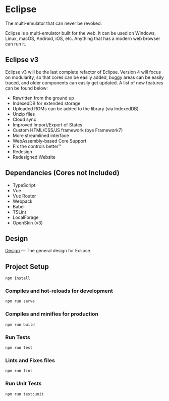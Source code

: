 # Eclipse
The multi-emulator that can never be revoked.

Eclipse is a multi-emulator built for the web. It can be used on Windows, Linux, macOS, Android, iOS, etc. Anything that has a modern web browser can run it.


## Eclipse v3
Eclipse v3 will be the last complete refactor of Eclipse. Version 4 will focus on modularity, so that cores can be easily added, buggy areas can be easily traced, and older components can easily get updated. A list of new features can be found below:
- Rewritten from the ground up
- IndexedDB for extended storage
- Uploaded ROMs can be added to the library (via IndexedDB)
- Unzip files
- Cloud sync
- Improved Import/Export of States
- Custom HTML/CSS/JS framework (bye Framework7)
- More streamlined interface
- WebAssembly-based Core Support
- Fix the controls better™
- Redesign
- Redesigned Website

## Dependancies (Cores not Included)
- TypeScript
- Vue
- Vue Router
- Webpack
- Babel
- TSLint
- LocalForage
- OpenSkin (v3)

## Design
[Design](https://sketch.cloud/s/zkVKa) –– The general design for Eclipse.

## Project Setup
```
npm install
```

### Compiles and hot-reloads for development
```
npm run serve
```

### Compiles and minifies for production
```
npm run build
```

### Run Tests
```
npm run test
```

### Lints and Fixes files
```
npm run lint
```

### Run Unit Tests
```
npm run test:unit
```

